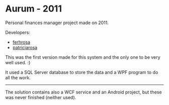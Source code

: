 # Aurum - 2011

Personal finances manager project made on 2011.

Developers:
* [ferhrosa](https://github.com/ferhrosa/)
* [patriciarosa](https://github.com/patriciarosa/)

This was the first version made for this system and the only one to be very well used. :)

It used a SQL Server database to store the data and a WPF program to do all the work.

---------------------

The solution contains also a WCF service and an Android project, but these was never finished (neither used).
